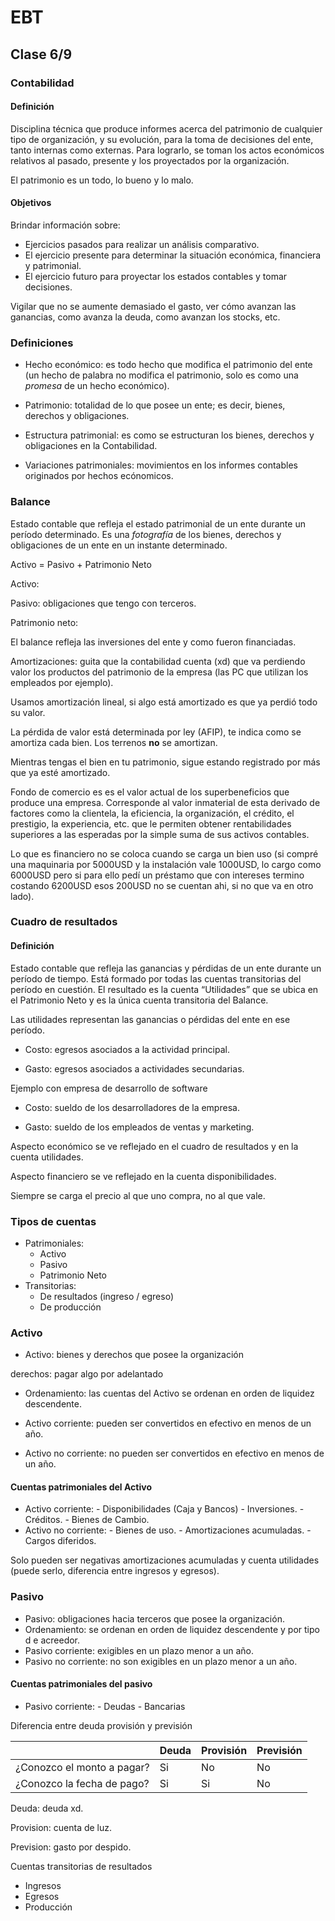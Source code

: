 # EBT

## Clase 6/9

### Contabilidad

#### Definición

Disciplina técnica que produce informes acerca del patrimonio de cualquier tipo de organización, y su evolución, para la toma de decisiones del ente, tanto internas como externas. Para lograrlo, se toman los actos económicos relativos al pasado, presente y los proyectados por la organización.

El patrimonio es un todo, lo bueno y lo malo.

#### Objetivos

Brindar información sobre:

- Ejercicios pasados para realizar un análisis comparativo.
- El ejercicio presente para determinar la situación económica, financiera y patrimonial.
- El ejercicio futuro para proyectar los estados contables y tomar decisiones.

Vigilar que no se aumente demasiado el gasto, ver cómo avanzan las ganancias, como avanza la deuda, como avanzan los stocks, etc.

### Definiciones

- Hecho económico: es todo hecho que modifica el patrimonio del ente
(un hecho de palabra no modifica el patrimonio, solo es como una _promesa_ de un hecho económico).

- Patrimonio: totalidad de lo que posee un ente; es decir, bienes, derechos y obligaciones.

- Estructura patrimonial: es como se estructuran los bienes, derechos y obligaciones en la Contabilidad.

- Variaciones patrimoniales: movimientos en los informes contables originados por hechos ecónomicos.

### Balance

Estado contable que refleja el estado patrimonial de un ente durante un período determinado. Es una _fotografía_ de los bienes, derechos y obligaciones de un ente en un instante determinado.

Activo = Pasivo + Patrimonio Neto

Activo:

Pasivo: obligaciones que tengo con terceros.

Patrimonio neto:

El balance refleja las inversiones del ente y como fueron financiadas.

Amortizaciones: guita que la contabilidad cuenta (xd) que va perdiendo valor los productos del patrimonio de la empresa (las PC que utilizan los empleados por ejemplo).

Usamos amortización lineal, si algo está amortizado es que ya perdió todo su valor.

La pérdida de valor está determinada por ley (AFIP), te indica como se amortiza cada bien. Los terrenos **no** se amortizan.

Mientras tengas el bien en tu patrimonio, sigue estando registrado por más que ya esté amortizado.

Fondo de comercio es es el valor actual de los superbeneficios que produce una empresa. Corresponde al valor inmaterial de esta derivado de factores como la clientela, la eficiencia, la organización, el crédito, el prestigio, la experiencia, etc. que le permiten obtener rentabilidades superiores a las esperadas por la simple suma de sus activos contables.

Lo que es financiero no se coloca cuando se carga un bien uso (si compré una maquinaria por 5000USD y la instalación vale 1000USD, lo cargo como 6000USD pero si para ello pedí un préstamo que con intereses termino costando 6200USD esos 200USD no se cuentan ahi, si no que va en otro lado).

### Cuadro de resultados

#### Definición

Estado contable que refleja las ganancias y pérdidas de un ente durante un período de tiempo. Está formado por todas las cuentas transitorias del período en cuestión. El resultado es la cuenta “Utilidades” que se ubica en el Patrimonio Neto y es la única cuenta transitoria del Balance.

Las utilidades representan las ganancias o pérdidas del ente en ese período.

- Costo: egresos asociados a la actividad principal.

- Gasto: egresos asociados a actividades secundarias.

Ejemplo con empresa de desarrollo de software

- Costo: sueldo de los desarrolladores de la empresa.

- Gasto: sueldo de los empleados de ventas y marketing.

Aspecto económico se ve reflejado en el cuadro de resultados y en la cuenta utilidades.

Aspecto financiero se ve reflejado en la cuenta disponibilidades.

Siempre se carga el precio al que uno compra, no al que vale.

### Tipos de cuentas

- Patrimoniales:
    - Activo
    - Pasivo
    - Patrimonio Neto
- Transitorias:
    - De resultados (ingreso / egreso)
    - De producción

### Activo

- Activo: bienes y derechos que posee la organización

derechos: pagar algo por adelantado

- Ordenamiento: las cuentas del Activo se ordenan en orden de liquidez descendente.

- Activo corriente: pueden ser convertidos en efectivo en menos de un año.

- Activo no corriente: no pueden ser convertidos en efectivo en menos de un año.

#### Cuentas patrimoniales del Activo

- Activo corriente:
        - Disponibilidades (Caja y Bancos)
        - Inversiones.
        - Créditos.
        - Bienes de Cambio.
- Activo no corriente:
        - Bienes de uso.
        - Amortizaciones acumuladas.
        - Cargos diferidos.
        
Solo pueden ser negativas amortizaciones acumuladas y cuenta utilidades (puede serlo, diferencia entre ingresos y egresos).

### Pasivo

- Pasivo: obligaciones hacia terceros que posee la organización.
- Ordenamiento: se ordenan en orden de liquidez descendente y por tipo d e acreedor.
- Pasivo corriente: exigibles en un plazo menor a un año.
- Pasivo no corriente: no son exigibles en un plazo menor a un año.

#### Cuentas patrimoniales del pasivo

- Pasivo corriente:
        - Deudas
            - Bancarias
            

Diferencia entre deuda provisión y previsión

|          |  Deuda   | Provisión | Previsión |        
|----------|----------|-----------|-----------|
| ¿Conozco el monto a pagar? |    Si    |     No    |    No     |
| ¿Conozco la fecha de pago?   |    Si    |     Si    |    No     |

Deuda: deuda xd.

Provision: cuenta de luz.

Prevision: gasto por despido.

Cuentas transitorias de resultados

- Ingresos
- Egresos
- Producción
